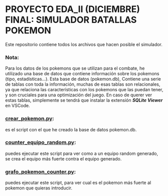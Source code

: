 # PROYECTO EDA_II (DICIEMBRE) FINAL: SIMULADOR BATALLAS POKEMON
Este repositorio contiene todos los archivos que hacen posible el simulador.

### Nota:
Para los datos de los pokemons que se utilizan para el combate, he utilizado una base de datos que contiene información sobre los pokemons (tipo, estadísticas...). Esta base de datos (pokemon.db),
Contiene una serie de tablas con toda la información, muchas de esas tablas son relacionales, ya que relaciona las características con los pokemons que las puedan tener, y son cruciales para una
optimización del juego. En caso de querer ver estas tablas, simplemente se tendrá que instalar la extensión _**SQLite Viewer**_ en VSCode. 

### [crear_pokemon.py](https://github.com/Valdi183/Trabajo_final_EDA_II/blob/main/crear_pokemon.py):
es el script con el que he creado la base de datos pokemon.db.

### [counter_equipo_random.py](https://github.com/Valdi183/Trabajo_final_EDA_II/blob/main/counter_equipo_random.py):
puedes ejecutar este script para ver como a un equipo random generado, se crea el equipo más fuerte contra el equipo generado.

### [grafo_pokemon_counter.py](https://github.com/Valdi183/Trabajo_final_EDA_II/blob/main/grafo_pokemon_counter.py):
puedes ejecutar este script, para ver cual es el pokemon más fuerte al pokemon que quieras introducir.